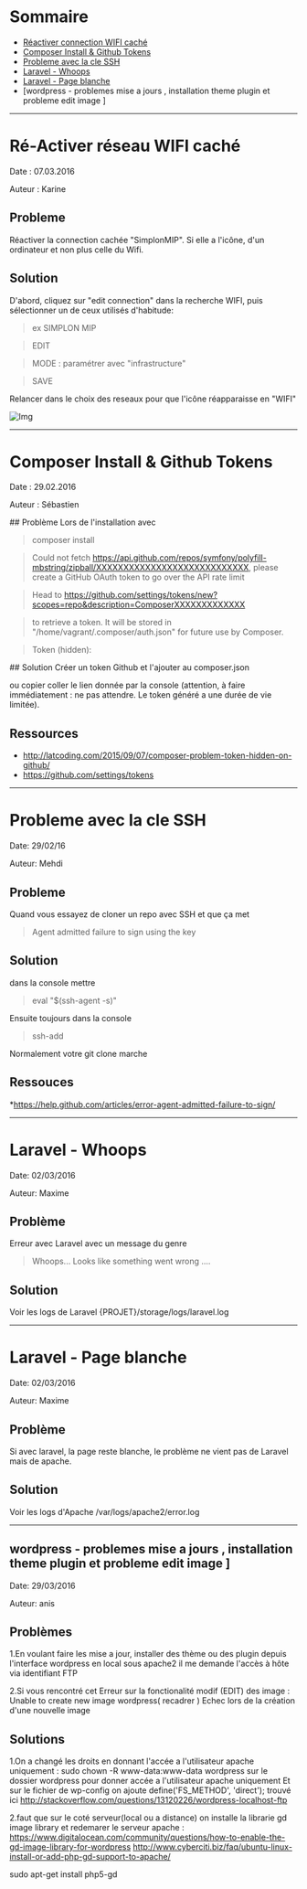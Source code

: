 
# Sommaire

* [Réactiver connection WIFI caché](#r%C3%A9-activer-r%C3%A9seau-wifi-cach%C3%A9)
* [Composer Install & Github Tokens](#composer-install--github-tokens)
* [ Probleme avec la cle SSH](#probleme-avec-la-cle-ssh)
* [Laravel - Whoops](#laravel---whoops)
* [Laravel - Page blanche](#laravel---page-blanche)
* [wordpress - problemes mise a jours , installation theme plugin et probleme edit image ]

----------

# Ré-Activer réseau WIFI caché
Date : 07.03.2016
 
Auteur : Karine 

## Probleme
Réactiver la connection cachée "SimplonMIP". Si elle a l'icône, d'un ordinateur et non plus celle du Wifi.

## Solution
D'abord, cliquez sur "edit connection" dans la recherche WIFI,
puis sélectionner un de ceux utilisés d'habitude: 
> ex SIMPLON MIP

> EDIT

> MODE : paramétrer avec "infrastructure"

> SAVE

Relancer dans le choix des reseaux pour que l'icône réapparaisse en "WIFI"

![Img](http://i.imgur.com/soskss4.png)

-------------

# Composer Install & Github Tokens
Date : 29.02.2016

Auteur : Sébastien

## Problème
Lors de l'installation avec 
> composer install

> Could not fetch https://api.github.com/repos/symfony/polyfill-mbstring/zipball/XXXXXXXXXXXXXXXXXXXXXXXXXXXX, please create a GitHub OAuth token to go over the API rate limit

> Head to https://github.com/settings/tokens/new?scopes=repo&description=ComposerXXXXXXXXXXXXX

> to retrieve a token. It will be stored in "/home/vagrant/.composer/auth.json" for future use by Composer.

> Token (hidden): 

## Solution
Créer un token Github et l'ajouter au composer.json

ou copier coller le lien donnée par la console (attention, à faire immédiatement : ne pas attendre. Le token généré a une durée de vie limitée).

## Ressources
* http://latcoding.com/2015/09/07/composer-problem-token-hidden-on-github/
* https://github.com/settings/tokens

----------

# Probleme avec la cle SSH
Date: 29/02/16

Auteur: Mehdi

## Probleme

Quand vous essayez de cloner un repo avec SSH et que ça met 

> Agent admitted failure to sign using the key

## Solution
dans la console mettre 

> eval "$(ssh-agent -s)"

Ensuite toujours dans la console

> ssh-add

Normalement votre git clone marche

## Ressouces

*https://help.github.com/articles/error-agent-admitted-failure-to-sign/

----------
# Laravel - Whoops
Date: 02/03/2016

Auteur: Maxime

## Problème
Erreur avec Laravel avec un message du genre 
> Whoops... Looks like something went wrong ....

## Solution
Voir les logs de Laravel {PROJET}/storage/logs/laravel.log


----------
# Laravel - Page blanche
Date: 02/03/2016

Auteur: Maxime

## Problème
Si avec laravel, la page reste blanche, le problème ne vient pas de Laravel mais de apache.


## Solution
Voir les logs d'Apache /var/logs/apache2/error.log

-----------
## wordpress - problemes mise a jours , installation theme plugin et probleme edit image ]

Date: 29/03/2016

Auteur: anis

## Problèmes
1.En voulant faire les mise a jour, installer des thème ou des plugin depuis l'interface wordpress en local sous apache2 il me demande l'accès à hôte via identifiant FTP

2.Si vous rencontré cet Erreur sur la fonctionalité modif (EDIT) des image : Unable to create new image wordpress( recadrer ) Echec lors de la création d'une nouvelle image 

## Solutions
1.On a changé les droits en donnant l'accée a l'utilisateur apache uniquement : sudo chown -R www-data:www-data wordpress sur le dossier wordpress pour donner accée a l'utilisateur apache uniquement Et sur le fichier de wp-config on ajoute define('FS_METHOD', 'direct');
trouvé ici http://stackoverflow.com/questions/13120226/wordpress-localhost-ftp

2.faut que sur le coté serveur(local ou a distance) on installe la librarie gd image library et redemarer le serveur apache : https://www.digitalocean.com/community/questions/how-to-enable-the-gd-image-library-for-wordpress http://www.cyberciti.biz/faq/ubuntu-linux-install-or-add-php-gd-support-to-apache/

sudo apt-get install php5-gd
